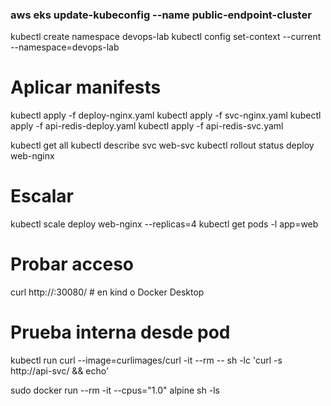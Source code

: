 ### aws eks update-kubeconfig --name public-endpoint-cluster

kubectl create namespace devops-lab
kubectl config set-context --current --namespace=devops-lab

# Aplicar manifests
kubectl apply -f deploy-nginx.yaml
kubectl apply -f svc-nginx.yaml
kubectl apply -f api-redis-deploy.yaml
kubectl apply -f api-redis-svc.yaml


kubectl get all
kubectl describe svc web-svc
kubectl rollout status deploy web-nginx

# Escalar
kubectl scale deploy web-nginx --replicas=4
kubectl get pods -l app=web

# Probar acceso
curl http://<NODE-IP>:30080/     # en kind o Docker Desktop

# Prueba interna desde pod
kubectl run curl --image=curlimages/curl -it --rm --   sh -lc 'curl -s http://api-svc/ && echo'

sudo docker run --rm  -it --cpus="1.0" alpine sh  -ls